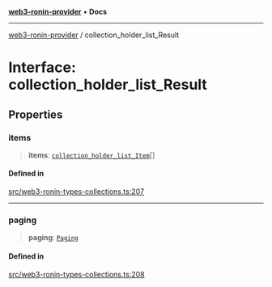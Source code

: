 [**web3-ronin-provider**](../README.md) • **Docs**

***

[web3-ronin-provider](../globals.md) / collection\_holder\_list\_Result

# Interface: collection\_holder\_list\_Result

## Properties

### items

> **items**: [`collection_holder_list_Item`](collection_holder_list_Item.md)[]

#### Defined in

[src/web3-ronin-types-collections.ts:207](https://github.com/chuacw/web3-ronin-provider/blob/7251b9677bbb79d30e6a4204bfabcc38fab6aa15/src/web3-ronin-types-collections.ts#L207)

***

### paging

> **paging**: [`Paging`](Paging.md)

#### Defined in

[src/web3-ronin-types-collections.ts:208](https://github.com/chuacw/web3-ronin-provider/blob/7251b9677bbb79d30e6a4204bfabcc38fab6aa15/src/web3-ronin-types-collections.ts#L208)
